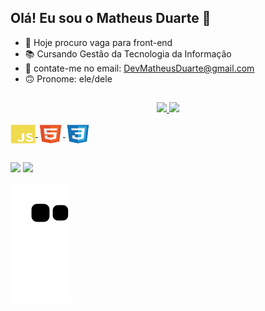 ## Olá! Eu sou o Matheus Duarte 👋

- 🔭 Hoje procuro vaga para front-end
- 📚 Cursando Gestão da Tecnologia da Informação
- 📧 contate-me no email: DevMatheusDuarte@gmail.com
- 🙃 Pronome: ele/dele
##

<div align="center">
  <a href="https://github.com/DevMatheusDuarte">
  <img width="45%" src="https://github-readme-stats.vercel.app/api?username=DevMatheusDuarte&show_icons=true&theme=dracula&include_all_commits=true&count_private=true"/>
  <img width="45%" src="https://github-readme-stats.vercel.app/api/top-langs/?username=DevMatheusDuarte&layout=compact&langs_count=7&theme=dracula"/>
</div>

<div style="display: inline_block"><br>
  <img align="center" alt="Rafa-Js" height="30" width="40" src="https://raw.githubusercontent.com/devicons/devicon/master/icons/javascript/javascript-plain.svg">
  <img align="center" alt="Rafa-HTML" height="30" width="40" src="https://raw.githubusercontent.com/devicons/devicon/master/icons/html5/html5-original.svg">
  <img align="center" alt="Rafa-CSS" height="30" width="40" src="https://raw.githubusercontent.com/devicons/devicon/master/icons/css3/css3-original.svg">
 </div>
  
  ##
 
<div> 
  <a href = "mailto:matheusduarte.ti@gmail.com"><img src="https://img.shields.io/badge/-Gmail-%23333?style=for-the-badge&logo=gmail&logoColor=white" target="_blank"></a>
  <a href="https://www.linkedin.com/in/matheusduarteddev" target="_blank"><img src="https://img.shields.io/badge/-LinkedIn-%230077B5?style=for-the-badge&logo=linkedin&logoColor=white" target="_blank"></a> 
 
  ![Snake animation](https://github.com/DevMatheusDuarte/DevMatheusDuarte/blob/output/github-contribution-grid-snake.svg)
 
</div>

